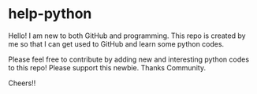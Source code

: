 # help-python
Hello!
I am new to both GitHub and programming.
This repo is created by me so that I can get used to GitHub and learn some python codes.

Please feel free to contribute by adding new and interesting python codes to this repo! 
Please support this newbie.
Thanks Community.

Cheers!!
